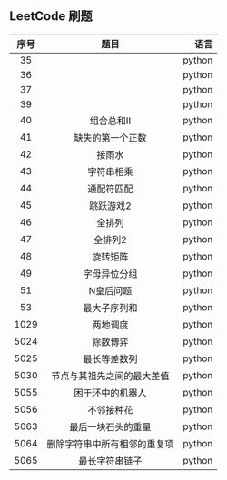 <b>LeetCode 刷题</b>
----------------------------

序号|题目|语言
:--:|:--:|---:
35| |python
36| |python
37| |python
39| |python
40|组合总和II|python
41|缺失的第一个正数|python
42|接雨水|python
43|字符串相乘|python
44|通配符匹配|python
45|跳跃游戏2|python
46|全排列|python
47|全排列2|python
48|旋转矩阵|python
49|字母异位分组|python
51|N皇后问题|python
53|最大子序列和|python
1029|两地调度|python
5024|除数博弈|python
5025|最长等差数列|python
5030|节点与其祖先之间的最大差值|python
5055|困于环中的机器人|python
5056|不邻接种花|python
5063|最后一块石头的重量|python
5064|删除字符串中所有相邻的重复项|python
5065|最长字符串链子|python
